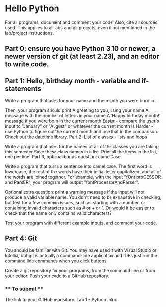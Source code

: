 # Hello Python
For all programs, document and comment your code! Also, cite all sources used. This applies to all labs and all projects, even if not mentioned in the lab/project instructions.

## Part 0: ensure you have Python 3.10 or newer, a newer version of git (at least 2.23), and an editor to write code.

## Part 1: Hello, birthday month - variable and if-statements 

Write a program that asks for your name and the month you were born in.

Then, your program should print
A greeting to you, using your name
A message with the number of letters in your name
A 'Happy birthday month!' message if you were born in the current month
Easier - compare the user's input to "January" or "August" or whatever the current month is
Harder - use Python to figure out the current month and use that in the comparison. Check out the datetime library.
Part 2: List of classes - lists and loops

Write a program that asks for the names of all of the classes you are taking this semester
Save these class names in a list.
Print all the items in the list, one per line.
Part 3, optional bonus question: camelCase

Write a program that turns a sentence into camel case. The first word is lowercase, the rest of the words have their initial letter capitalized, and all of the words are joined together. For example, with the input "fOnt proCESSOR and ParsER", your program will output "fontProcessorAndParser". 

Optional extra question: print a warning message if the input will not produce a valid variable name. You don't need to be exhaustive in checking, but test for a few common issues, such as starting with a number, or containing invalid characters such as # or + or ".  Or, would it be easier to check that the name only contains valid characters?

Test your program with different example inputs, and comment your code. 

## Part 4: Git 

You should be familiar with Git. You may have used it with Visual Studio or IntelliJ, but git is actually a command-line application and IDEs just run the command line commands when you click buttons.  

Create a git repository for your programs, from the command line or from your editor.  Push your code to a GitHub repository. 

### ** To submit **

The link to your GitHub repository.  Lab 1 - Python Intro